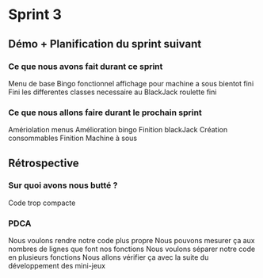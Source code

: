 # Sprint 3

## Démo + Planification du sprint suivant

### Ce que nous avons fait durant ce sprint
Menu de base
Bingo fonctionnel 
affichage pour machine a sous bientot fini
Fini les differentes classes necessaire au BlackJack
roulette fini

### Ce que nous allons faire durant le prochain sprint
Amériolation menus
Amélioration bingo
Finition blackJack
Création consommables
Finition Machine à sous


## Rétrospective

### Sur quoi avons nous butté ?
Code trop compacte



### PDCA
Nous voulons rendre notre code plus propre
Nous pouvons mesurer ça aux nombres de lignes que font nos fonctions
Nous voulons séparer notre code en plusieurs fonctions
Nous allons vérifier ça avec la suite du développement des mini-jeux
